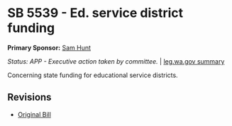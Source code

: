 # SB 5539 - Ed. service district funding
**Primary Sponsor:** [Sam Hunt](/person/leg/sam.hunt.md)

*Status: APP - Executive action taken by committee.* | [leg.wa.gov summary](https://app.leg.wa.gov/billsummary?BillNumber=5539&Year=2021)

Concerning state funding for educational service districts.

## Revisions
* [Original Bill](1/)